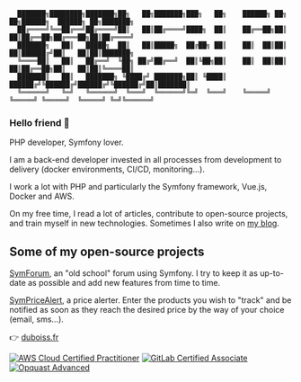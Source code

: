       ███████╗████████╗███████╗██╗   ██╗███████╗███╗   ██╗    ██████╗ ██╗   ██╗██████╗  ██████╗ ██╗███████╗
      ██╔════╝╚══██╔══╝██╔════╝██║   ██║██╔════╝████╗  ██║    ██╔══██╗██║   ██║██╔══██╗██╔═══██╗██║██╔════╝
      ███████╗   ██║   █████╗  ██║   ██║█████╗  ██╔██╗ ██║    ██║  ██║██║   ██║██████╔╝██║   ██║██║███████╗
      ╚════██║   ██║   ██╔══╝  ╚██╗ ██╔╝██╔══╝  ██║╚██╗██║    ██║  ██║██║   ██║██╔══██╗██║   ██║██║╚════██║
      ███████║   ██║   ███████╗ ╚████╔╝ ███████╗██║ ╚████║    ██████╔╝╚██████╔╝██████╔╝╚██████╔╝██║███████║
      ╚══════╝   ╚═╝   ╚══════╝  ╚═══╝  ╚══════╝╚═╝  ╚═══╝    ╚═════╝  ╚═════╝ ╚═════╝  ╚═════╝ ╚═╝╚══════╝
                                                                                                                  
### Hello friend 👋
PHP developer, Symfony lover.

I am a back-end developer invested in all processes from development to delivery (docker environments, CI/CD, monitoring...).

I work a lot with PHP and particularly the Symfony framework, Vue.js, Docker and AWS.

On my free time, I read a lot of articles, contribute to open-source projects, and train myself in new technologies. Sometimes I also write on [my blog](https://www.duboiss.fr/blog).

## Some of my open-source projects
[SymForum](https://github.com/DuboisS/SymForum), an "old school" forum using Symfony. I try to keep it as up-to-date as possible and add new features from time to time.

[SymPriceAlert](https://github.com/duboiss/SymPriceAlert), a price alerter. Enter the products you wish to "track" and be notified as soon as they reach the desired price by the way of your choice (email, sms...).


👉 [duboiss.fr](https://www.duboiss.fr/)

[![AWS Cloud Certified Practitioner](https://zupimages.net/up/21/48/mi2z.png)](https://www.credly.com/badges/d4347fd9-766c-40d3-83cd-eefc98ec7cf3)
[![GitLab Certified Associate](https://zupimages.net/up/21/25/wlxn.png)](https://gitlab.badgr.com/public/assertions/aRN5Cn46TbmYymjJA7NeSA)
[![Opquast Advanced](https://zupimages.net/up/21/25/suvk.png)](https://directory.opquast.com/fr/certificat/N5R7EP/)
